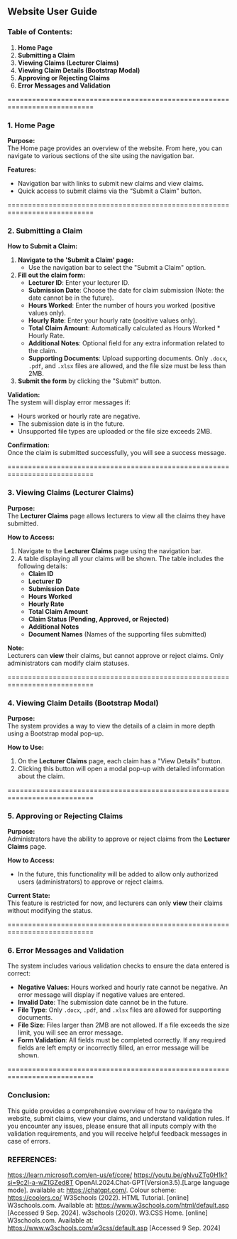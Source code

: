## **Website User Guide**

### **Table of Contents:**
1. **Home Page**
2. **Submitting a Claim**
3. **Viewing Claims (Lecturer Claims)**
4. **Viewing Claim Details (Bootstrap Modal)**
5. **Approving or Rejecting Claims**
6. **Error Messages and Validation**

===========================================================================

### 1. **Home Page**

**Purpose:**  
The Home page provides an overview of the website. From here, you can navigate to various sections of the site using the navigation bar.

**Features:**
- Navigation bar with links to submit new claims and view claims.
- Quick access to submit claims via the “Submit a Claim” button.

===========================================================================

### 2. **Submitting a Claim**

**How to Submit a Claim:**
1. **Navigate to the 'Submit a Claim' page:**
   - Use the navigation bar to select the "Submit a Claim" option.
2. **Fill out the claim form:**
   - **Lecturer ID**: Enter your lecturer ID.
   - **Submission Date**: Choose the date for claim submission (Note: the date cannot be in the future).
   - **Hours Worked**: Enter the number of hours you worked (positive values only).
   - **Hourly Rate**: Enter your hourly rate (positive values only).
   - **Total Claim Amount**: Automatically calculated as Hours Worked * Hourly Rate.
   - **Additional Notes**: Optional field for any extra information related to the claim.
   - **Supporting Documents**: Upload supporting documents. Only `.docx`, `.pdf`, and `.xlsx` files are allowed, and the file size must be less than 2MB.
3. **Submit the form** by clicking the "Submit" button.

**Validation:**  
The system will display error messages if:
- Hours worked or hourly rate are negative.
- The submission date is in the future.
- Unsupported file types are uploaded or the file size exceeds 2MB.

**Confirmation:**  
Once the claim is submitted successfully, you will see a success message.

===========================================================================

### 3. **Viewing Claims (Lecturer Claims)**

**Purpose:**  
The **Lecturer Claims** page allows lecturers to view all the claims they have submitted.

**How to Access:**
1. Navigate to the **Lecturer Claims** page using the navigation bar.
2. A table displaying all your claims will be shown. The table includes the following details:
   - **Claim ID**
   - **Lecturer ID**
   - **Submission Date**
   - **Hours Worked**
   - **Hourly Rate**
   - **Total Claim Amount**
   - **Claim Status (Pending, Approved, or Rejected)**
   - **Additional Notes**
   - **Document Names** (Names of the supporting files submitted)

**Note:**  
Lecturers can **view** their claims, but cannot approve or reject claims. Only administrators can modify claim statuses.

===========================================================================

### 4. **Viewing Claim Details (Bootstrap Modal)**

**Purpose:**  
The system provides a way to view the details of a claim in more depth using a Bootstrap modal pop-up.

**How to Use:**
1. On the **Lecturer Claims** page, each claim has a "View Details" button.
2. Clicking this button will open a modal pop-up with detailed information about the claim.

===========================================================================

### 5. **Approving or Rejecting Claims**

**Purpose:**  
Administrators have the ability to approve or reject claims from the **Lecturer Claims** page.

**How to Access:**
- In the future, this functionality will be added to allow only authorized users (administrators) to approve or reject claims.

**Current State:**  
This feature is restricted for now, and lecturers can only **view** their claims without modifying the status.

===========================================================================
### 6. **Error Messages and Validation**

The system includes various validation checks to ensure the data entered is correct:

- **Negative Values**: Hours worked and hourly rate cannot be negative. An error message will display if negative values are entered.
- **Invalid Date**: The submission date cannot be in the future.
- **File Type**: Only `.docx`, `.pdf`, and `.xlsx` files are allowed for supporting documents.
- **File Size**: Files larger than 2MB are not allowed. If a file exceeds the size limit, you will see an error message.
- **Form Validation**: All fields must be completed correctly. If any required fields are left empty or incorrectly filled, an error message will be shown.

===========================================================================

### **Conclusion:**

This guide provides a comprehensive overview of how to navigate the website, submit claims, view your claims, and understand validation rules. If you encounter any issues, please ensure that all inputs comply with the validation requirements, and you will receive helpful feedback messages in case of errors.

### **REFERENCES:**
https://learn.microsoft.com/en-us/ef/core/
https://youtu.be/gNvuZTg0H1k?si=9c2l-a-wZ1GZed8T
OpenAI.2024.Chat-GPT(Version3.5).[Large language mode]. available at: 
https://chatgpt.com/.
Colour scheme: https://coolors.co/
W3Schools (2022). HTML Tutorial. [online] W3schools.com. Available at:
https://www.w3schools.com/html/default.asp [Accessed 9 Sep. 2024].
w3schools (2020). W3.CSS Home. [online] W3schools.com. Available at:
https://www.w3schools.com/w3css/default.asp [Accessed 9 Sep. 2024]
